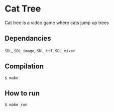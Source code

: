 # Cat Tree

Cat tree is a video game where cats jump up trees

## Dependancies

`SDL`, `SDL_image`, `SDL_ttf`, `SDL_mixer`

## Compilation

`$ make`

## How to run

`$ make run`
